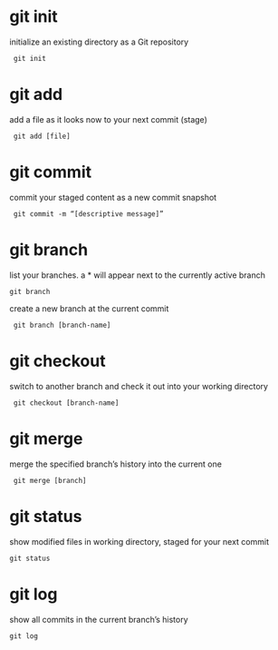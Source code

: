 # git init

initialize an existing directory as a Git repository

```
 git init
```

# git add

add a file as it looks now to your next commit (stage)

```
 git add [file]
```

# git commit

commit your staged content as a new commit snapshot

```
 git commit -m “[descriptive message]”
```

# git branch

list your branches. a \* will appear next to the currently active branch

```
git branch
```

create a new branch at the current commit

```
 git branch [branch-name]
```

# git checkout

switch to another branch and check it out into your working directory

```
 git checkout [branch-name]
```

# git merge

merge the specified branch’s history into the current one

```
 git merge [branch]
```

# git status

show modified files in working directory, staged for your next commit

```
git status
```

# git log

show all commits in the current branch’s history

```
git log
```
